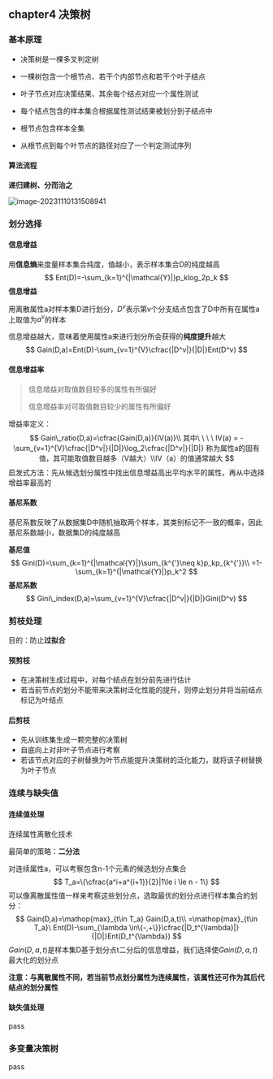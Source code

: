 ## chapter4 决策树

### 基本原理

* 决策树是一棵多叉判定树

* 一棵树包含一个根节点、若干个内部节点和若干个叶子结点
* 叶子节点对应决策结果、其余每个结点对应一个属性测试
* 每个结点包含的样本集合根据属性测试结果被划分到子结点中
* 根节点包含样本全集
* 从根节点到每个叶节点的路径对应了一个判定测试序列

#### 算法流程

**递归建树、分而治之**

![image-20231110131508941](C:\Users\86156\AppData\Roaming\Typora\typora-user-images\image-20231110131508941.png)

### 划分选择

#### 信息增益

用**信息熵**来度量样本集合纯度，值越小，表示样本集合D的纯度越高
$$
Ent(D)=-\sum_{k=1}^{|\mathcal{Y}|}p_klog_2p_k
$$
**信息增益**

用离散属性a对样本集D进行划分，$D^v$表示第v个分支结点包含了D中所有在属性a上取值为$a^v$的样本

信息增益越大，意味着使用属性a来进行划分所会获得的**纯度提升**越大
$$
Gain(D,a)=Ent(D)-\sum_{v=1}^{V}\cfrac{|D^v|}{|D|}Ent(D^v)
$$

#### 信息增益率

> 信息增益对取值数目较多的属性有所偏好
>
> 信息增益率对可取值数目较少的属性有所偏好

增益率定义：
$$
Gain\_ratio(D,a)=\cfrac{Gain(D,a)}{IV(a)}\\
其中\ \ \ \ IV(a) = -\sum_{v=1}^{V}\cfrac{|D^v|}{|D|}\log_2\cfrac{|D^v|}{|D|}
称为属性a的固有值，其可能取值数目越多（V越大）\\IV（a）的值通常越大
$$
启发式方法：先从候选划分属性中找出信息增益高出平均水平的属性，再从中选择增益率最高的

#### 基尼系数

基尼系数反映了从数据集D中随机抽取两个样本，其类别标记不一致的概率，因此基尼系数越小，数据集D的纯度越高

**基尼值**
$$
Gini(D)=\sum_{k=1}^{|\mathcal{Y}|}\sum_{k^{'}\neq k}p_kp_{k^{'}}\\
=1-\sum_{k=1}^{|\mathcal{Y}|}p_k^2
$$
**基尼系数**
$$
Gini\_index(D,a)=\sum_{v=1}^{V}\cfrac{|D^v|}{|D|}Gini(D^v)
$$

### 剪枝处理

目的：防止**过拟合**

#### 预剪枝

* 在决策树生成过程中，对每个结点在划分前先进行估计
* 若当前节点的划分不能带来决策树泛化性能的提升，则停止划分并将当前结点标记为叶结点

#### 后剪枝

* 先从训练集生成一颗完整的决策树
* 自底向上对非叶子节点进行考察
* 若该节点对应的子树替换为叶节点能提升决策树的泛化能力，就将该子树替换为叶子节点

### 连续与缺失值

#### 连续值处理

连续属性离散化技术

最简单的策略：**二分法**

对连续属性a，可以考察包含n-1个元素的候选划分点集合
$$
T_a=\{\cfrac{a^i+a^{i+1}}{2}|1\le i \le n - 1\}
$$
可以像离散属性值一样来考察这些划分点，选取最优的划分点进行样本集合的划分：
$$
Gain(D,a)=\mathop{max}_{t\in T_a} Gain(D,a,t)\\
=\mathop{max}_{t\in T_a}\ Ent(D)-\sum_{\lambda \in\{-,+\}}\cfrac{|D_t^{\lambda}|}{|D|}Ent(D_t^{\lambda})
$$
$Gain(D,a,t)$是样本集D基于划分点t二分后的信息增益，我们选择使$Gain(D,a,t)$最大化的划分点

**注意：与离散属性不同，若当前节点划分属性为连续属性，该属性还可作为其后代结点的划分属性**

#### 缺失值处理

pass

### 多变量决策树

pass